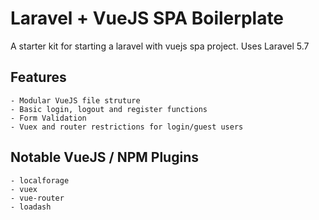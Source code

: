 # Laravel + VueJS SPA Boilerplate

A starter kit for starting a laravel with vuejs spa project. Uses Laravel 5.7

## Features

    - Modular VueJS file struture
    - Basic login, logout and register functions
    - Form Validation
    - Vuex and router restrictions for login/guest users

## Notable VueJS / NPM Plugins

    - localforage
    - vuex
    - vue-router
    - loadash
